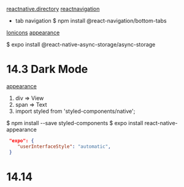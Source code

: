 [reactnative.directory](https://reactnative.directory)
[reactnavigation](https://reactnavigation.org/docs/getting-started)

- tab navigation
  $ npm install @react-navigation/bottom-tabs

[Ionicons](https://icons.expo.fyi)
[appearance](https://docs.expo.io/versions/latest/sdk/appearance/)

$ expo install @react-native-async-storage/async-storage

# 14.3 Dark Mode

[appearance](https://docs.expo.io/versions/latest/sdk/appearance/)

1. div => View
2. span => Text
3. import styled from 'styled-components/native';

$ npm install --save styled-components
$ expo install react-native-appearance

```json
 "expo": {
    "userInterfaceStyle": "automatic",
 }
```

# 14.14
